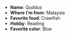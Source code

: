 + **Name**: Quddus
+ **Where I'm from**: Malaysia
+ **Favorite food**: Crawfish
+ **Hobby**: Reading
+ **Favorite color**: Blue
